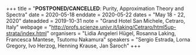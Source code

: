 +++
title = "<b>POSTPONED/CANCELLED</b>: Purity, Approximation Theory and Spectra"
date = 2020-05-18
enddate = 2020-05-22
dates = "May 18 - 22, 2020"
dateadded = 2019-10-31
note = "Grand Hotel San Michele, Cetraro, Italy"
webpage = "http://profs.scienze.univr.it/laking/Cetraro/html5up-strata/index.html"
organisers = "Lidia Angeleri Hügel, Rosanna Laking, Francesca Mantese, Tsutomu Nakamura"
speakers = "Sergio Estrada, Lorna Gregory, Ivo Herzog, Henning Krause, Jan Šaroch"
+++
